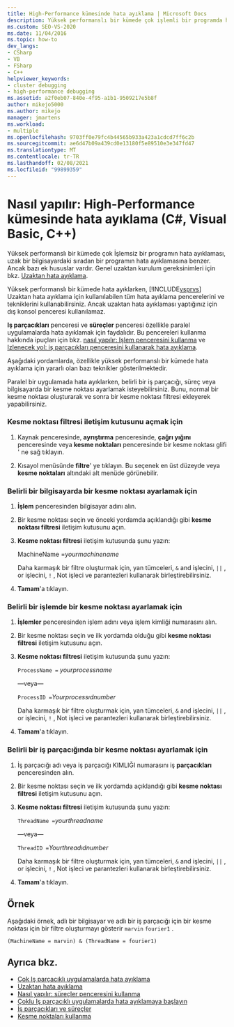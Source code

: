 ```yaml
---
title: High-Performance kümesinde hata ayıklama | Microsoft Docs
description: Yüksek performanslı bir kümede çok işlemli bir programda hata ayıklamanın ne olduğunu öğrenin. İki pencere özellikle yararlıdır ve özel teknikler vardır.
ms.custom: SEO-VS-2020
ms.date: 11/04/2016
ms.topic: how-to
dev_langs:
- CSharp
- VB
- FSharp
- C++
helpviewer_keywords:
- cluster debugging
- high-performance debugging
ms.assetid: a2f0eb07-840e-4f95-a1b1-9509217e5b8f
author: mikejo5000
ms.author: mikejo
manager: jmartens
ms.workload:
- multiple
ms.openlocfilehash: 9703ff0e79fc4b44565b933a423a1cdcd7ff6c2b
ms.sourcegitcommit: ae6d47b09a439cd0e13180f5e89510e3e347fd47
ms.translationtype: MT
ms.contentlocale: tr-TR
ms.lasthandoff: 02/08/2021
ms.locfileid: "99899359"
---
```

# <a name="how-to-debug-on-a-high-performance-cluster-c-visual-basic-c"></a>Nasıl yapılır: High-Performance kümesinde hata ayıklama (C#, Visual Basic, C++)

Yüksek performanslı bir kümede çok İşlemsiz bir programın hata ayıklaması, uzak bir bilgisayardaki sıradan bir programın hata ayıklamasına benzer. Ancak bazı ek hususlar vardır. Genel uzaktan kurulum gereksinimleri için bkz. [Uzaktan hata ayıklama](../debugger/remote-debugging.md).

 Yüksek performanslı bir kümede hata ayıklarken, [!INCLUDE[vsprvs](../code-quality/includes/vsprvs_md.md)] Uzaktan hata ayıklama için kullanılabilen tüm hata ayıklama pencerelerini ve tekniklerini kullanabilirsiniz. Ancak uzaktan hata ayıklaması yaptığınız için dış konsol penceresi kullanılamaz.

 **Iş parçacıkları** penceresi ve **süreçler** penceresi özellikle paralel uygulamalarda hata ayıklamak için faydalıdır. Bu pencereleri kullanma hakkında ipuçları için bkz. [nasıl yapılır: Işlem penceresini kullanma](/previous-versions/visualstudio/visual-studio-2010/7h8h5sdw(v=vs.100)) ve [Izlenecek yol: iş parçacıkları penceresini kullanarak hata ayıklama](../debugger/how-to-use-the-threads-window.md).

 Aşağıdaki yordamlarda, özellikle yüksek performanslı bir kümede hata ayıklama için yararlı olan bazı teknikler gösterilmektedir.

 Paralel bir uygulamada hata ayıklarken, belirli bir iş parçacığı, süreç veya bilgisayarda bir kesme noktası ayarlamak isteyebilirsiniz. Bunu, normal bir kesme noktası oluşturarak ve sonra bir kesme noktası filtresi ekleyerek yapabilirsiniz.

### <a name="to-open-the-breakpoint-filter-dialog-box"></a>Kesme noktası filtresi iletişim kutusunu açmak için

1. Kaynak penceresinde, **ayrıştırma** penceresinde, **çağrı yığını** penceresinde veya **kesme noktaları** penceresinde bir kesme noktası glifi ' ne sağ tıklayın.

2. Kısayol menüsünde **filtre**' ye tıklayın. Bu seçenek en üst düzeyde veya **kesme noktaları** altındaki alt menüde görünebilir.

### <a name="to-set-a-breakpoint-on-a-specific-computer"></a>Belirli bir bilgisayarda bir kesme noktası ayarlamak için

1. **İşlem** penceresinden bilgisayar adını alın.

2. Bir kesme noktası seçin ve önceki yordamda açıklandığı gibi **kesme noktası filtresi** iletişim kutusunu açın.

3. **Kesme noktası filtresi** iletişim kutusunda şunu yazın:

     MachineName =*yourmachinename*

     Daha karmaşık bir filtre oluşturmak için, yan tümceleri, `&` and işlecini, `||` , or işlecini, `!` , Not işleci ve parantezleri kullanarak birleştirebilirsiniz.

4. **Tamam**'a tıklayın.

### <a name="to-set-a-breakpoint-on-a-specific-process"></a>Belirli bir işlemde bir kesme noktası ayarlamak için

1. **İşlemler** penceresinden işlem adını veya işlem kimliği numarasını alın.

2. Bir kesme noktası seçin ve ilk yordamda olduğu gibi **kesme noktası filtresi** iletişim kutusunu açın.

3. **Kesme noktası filtresi** iletişim kutusunda şunu yazın:

     `ProcessName =`  *yourprocessname*

     —veya—

     `ProcessID =`*Yourprocessıdnumber*

     Daha karmaşık bir filtre oluşturmak için, yan tümceleri, `&` and işlecini, `||` , or işlecini, `!` , Not işleci ve parantezleri kullanarak birleştirebilirsiniz.

4. **Tamam**'a tıklayın.

### <a name="to-set-a-breakpoint-on-a-specific-thread"></a>Belirli bir iş parçacığında bir kesme noktası ayarlamak için

1. İş parçacığı adı veya iş parçacığı KIMLIĞI numarasını iş **parçacıkları** penceresinden alın.

2. Bir kesme noktası seçin ve ilk yordamda açıklandığı gibi **kesme noktası filtresi** iletişim kutusunu açın.

3. **Kesme noktası filtresi** iletişim kutusunda şunu yazın:

     `ThreadName =`*yourthreadname*

     —veya—

     `ThreadID =`*Yourthreadıdnumber*

     Daha karmaşık bir filtre oluşturmak için, yan tümceleri, `&` and işlecini, `||` , or işlecini, `!` , Not işleci ve parantezleri kullanarak birleştirebilirsiniz.

4. **Tamam**'a tıklayın.

## <a name="example"></a>Örnek
 Aşağıdaki örnek, adlı bir bilgisayar ve adlı bir iş parçacığı için bir kesme noktası için bir filtre oluşturmayı gösterir `marvin` `fourier1` .

`(MachineName = marvin) & (ThreadName = fourier1)`

## <a name="see-also"></a>Ayrıca bkz.
- [Çok Iş parçacıklı uygulamalarda hata ayıklama](../debugger/debug-multithreaded-applications-in-visual-studio.md)
- [Uzaktan hata ayıklama](../debugger/remote-debugging.md)
- [Nasıl yapılır: süreçler penceresini kullanma](/previous-versions/visualstudio/visual-studio-2010/7h8h5sdw(v=vs.100))
- [Çoklu Iş parçacıklı uygulamalarda hata ayıklamaya başlayın](../debugger/get-started-debugging-multithreaded-apps.md)
- [İş parçacıkları ve süreçler](/previous-versions/visualstudio/visual-studio-2010/ms164740(v=vs.100))
- [Kesme noktaları kullanma](../debugger/using-breakpoints.md)
